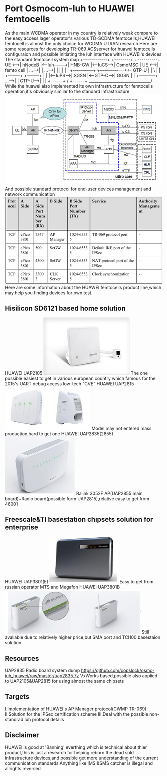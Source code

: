 # Port Osmocom-Iuh to HUAWEI femtocells
As the main WCDMA operator in my country is relatively weak compare to the easy access lager operator's various TD-SCDMA femtocells,HUAWEI femtocell is almost the only choice for WCDMA UTRAN research.Here are some resources for developing TR-069 ACSserver for huawei femtocells configuraion and possible initiating the Iuh interface with HUAWEI's devices
The standard femtocell system map
        +------------+           +--------+          +----------+
 UE <-->| hNodeB     |<--Iuh---->| HNB-GW |<--IuCS-->| OsmoMSC  |
 UE <-->| femto cell |     ...-->|        |    ...-->|          |
        |            |           |        |          +----------+
        +------------+<--GTP-U   |        |
                              \  |        |          +------+           +------+
                              |  |        |<--IuPS-->| SGSN |<--GTP-C-->| GGSN |
                              |  +--------+    ...-->|      |   GTP-U-->|      |
                              |                      +------+  /        +------+
                              \_______________________________/
While the huawei also implemented its own infrastructure for femtocells operation,it's obviously similar to the standard infrastructure
![uBro](https://github.com/copslock/osmo-iuh_huawei/raw/master/huawei_ubro_infrastructure.png "uBro infrastructure")
And possible standard protocol for end-user devices management and network communication
![Ports](https://github.com/copslock/osmo-iuh_huawei/raw/master/huawei_ports.png "Huawei femto ports")
Here are some information about the HUAWEI femtocells product line,which may help you finding devices for own test.

Hisilicon SD6121 based home solution
--------

HUAWEI UAP2105
![UAP2105](https://github.com/copslock/osmo-iuh_huawei/raw/master/uap2105.jpg "UAP2105")
The one possible easiest to get in various european country which famous for the 2015's UART debug access low-tech "CVE"
HUAWEI UAP2815
![UAP2815](https://github.com/copslock/osmo-iuh_huawei/raw/master/uap2815.png "UAP2815")
Model may not entered mass production,hard to get one
HUAWEI UAP2835(2855)
![UAP2835](https://github.com/copslock/osmo-iuh_huawei/raw/master/uap2835.png "UAP2835")
Ralink 3052F AP(UAP2855 main board)+Radio board(possible form UAP2815),relative easy to get from 46001

Freescale&TI basestation chipsets solution for enterprise
--------

HUAWEI UAP3801(E)
![UAP3801](https://github.com/copslock/osmo-iuh_huawei/raw/master/uap3801b.png "UAP3801")
Easy to get from russian operator MTS and Megafon
HUAWEI UAP3801B
![UAP3801B](https://github.com/copslock/osmo-iuh_huawei/raw/master/uap3801.png "UAP3801B")
Still avaliable due to relatively higher price,but SMA port and TCI100 basestaion solution.

Resources
--------

UAP2835 Radio board system dump
https://github.com/copslock/osmo-iuh_huawei/raw/master/uap2835.7z
VxWorks based,possible also applied to UAP2105&UAP2815 for using almost the same chipsets

Targets
--------
I.Implementation of HUAWEI's AP Manager protocol(CWMP TR-069)
II.Solution for the IPSec certification scheme
III.Deal with the possible non-standrad Iuh protocol details

Disclaimer
--------
HUAWEI is good at 'Banning' everthing which is technical about thier product,this is just a research for helping reborn the dead sold infrastructure devices,and possible get more understanding of the current communication standards.Anything like IMSI&SMS catcher is illegal and allrights reversed 
